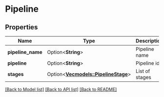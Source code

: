 # Pipeline

## Properties

Name | Type | Description | Notes
------------ | ------------- | ------------- | -------------
**pipeline_name** | Option<**String**> | Pipeline name | [optional]
**pipeline** | Option<**String**> | Pipeline id | [optional]
**stages** | Option<[**Vec<models::PipelineStage>**](PipelineStage.md)> | List of stages | [optional]

[[Back to Model list]](../README.md#documentation-for-models) [[Back to API list]](../README.md#documentation-for-api-endpoints) [[Back to README]](../README.md)


